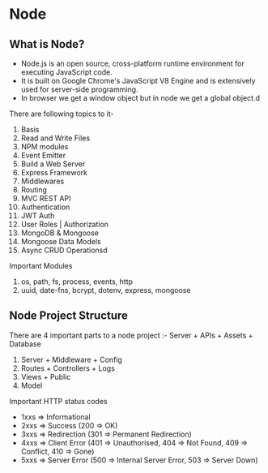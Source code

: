 # Node

## What is Node?

- Node.js is an open source, cross-platform runtime environment for executing JavaScript code.
- It is built on Google Chrome's JavaScript V8 Engine and is extensively used for server-side programming.
- In browser we get a window object but in node we get a global object.d

There are following topics to it-

1. Basis
2. Read and Write Files
3. NPM modules
4. Event Emitter
5. Build a Web Server
6. Express Framework
7. Middlewares
8. Routing
9. MVC REST API
10. Authentication
11. JWT Auth
12. User Roles | Authorization
13. MongoDB & Mongoose
14. Mongoose Data Models
15. Async CRUD Operationsd

Important Modules
1. os, path, fs, process, events, http
2. uuid, date-fns, bcrypt, dotenv, express, mongoose


## Node Project Structure

There are 4 important parts to a node project :- Server + APIs + Assets + Database
1. Server + Middleware + Config
2. Routes + Controllers + Logs
3. Views + Public
4. Model


Important HTTP status codes
* 1xxs => Informational
* 2xxs => Success (200 => OK)
* 3xxs => Redirection (301 => Permanent Redirection)
* 4xxs => Client Error (401 => Unauthorised, 404 => Not Found, 409 => Conflict, 410 => Gone)
* 5xxs => Server Error (500 => Internal Server Error, 503 => Server Down)